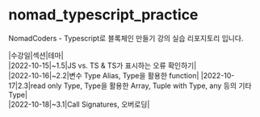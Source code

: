 # nomad_typescript_practice  
NomadCoders - Typescript로 블록체인 만들기 강의 실습 리포지토리 입니다.

|수강일|섹션|테마|  
|2022-10-15|~1.5|JS vs. TS & TS가 표시하는 오류 확인하기|  
|2022-10-16|~2.2|변수 Type Alias, Type을 활용한 function|
|2022-10-17|2.3|read only Type, Type을 활용한 Array, Tuple with Type, any 등의 기타 Type|  
|2022-10-18|~3.1|Call Signatures, 오버로딩|